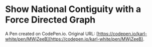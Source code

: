 # Show National Contiguity with a Force Directed Graph

A Pen created on CodePen.io. Original URL: [https://codepen.io/karl-white/pen/MWjZeeB](https://codepen.io/karl-white/pen/MWjZeeB).


